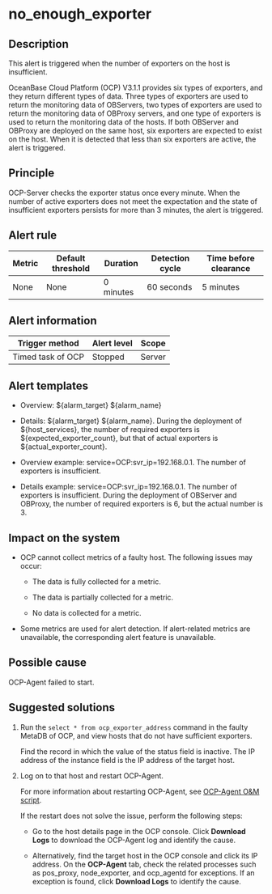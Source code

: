 no_enough_exporter 
=======================================



**Description** 
------------------------------------

This alert is triggered when the number of exporters on the host is insufficient. 

OceanBase Cloud Platform (OCP) V3.1.1 provides six types of exporters, and they return different types of data. Three types of exporters are used to return the monitoring data of OBServers, two types of exporters are used to return the monitoring data of OBProxy servers, and one type of exporters is used to return the monitoring data of the hosts. If both OBServer and OBProxy are deployed on the same host, six exporters are expected to exist on the host. When it is detected that less than six exporters are active, the alert is triggered.

Principle 
------------------------------

OCP-Server checks the exporter status once every minute. When the number of active exporters does not meet the expectation and the state of insufficient exporters persists for more than 3 minutes, the alert is triggered.

**Alert rule** 
-----------------------------------



| Metric | Default threshold | Duration  | Detection cycle | Time before clearance |
|--------|-------------------|-----------|-----------------|-----------------------|
| None   | None              | 0 minutes | 60 seconds      | 5 minutes             |



**Alert information** 
------------------------------------------



|  Trigger method   | Alert level | Scope  |
|-------------------|-------------|--------|
| Timed task of OCP | Stopped     | Server |



**Alert templates** 
----------------------------------------

* Overview: \${alarm_target} \${alarm_name}

  

* Details: \${alarm_target} \${alarm_name}. During the deployment of \${host_services}, the number of required exporters is \${expected_exporter_count}, but that of actual exporters is \${actual_exporter_count}.

  

* Overview example: service=OCP:svr_ip=192.168.0.1. The number of exporters is insufficient.

  

* Details example: service=OCP:svr_ip=192.168.0.1. The number of exporters is insufficient. During the deployment of OBServer and OBProxy, the number of required exporters is 6, but the actual number is 3.

  




**Impact on the system** 
---------------------------------------------

* OCP cannot collect metrics of a faulty host. The following issues may occur:

  * The data is fully collected for a metric.

    
  
  * The data is partially collected for a metric.

    
  
  * No data is collected for a metric.

    
  

  

* Some metrics are used for alert detection. If alert-related metrics are unavailable, the corresponding alert feature is unavailable.

  




**Possible cause** 
---------------------------------------

OCP-Agent failed to start.

**Suggested solutions** 
--------------------------------------------

1. Run the `select * from ocp_exporter_address` command in the faulty MetaDB of OCP, and view hosts that do not have sufficient exporters. 

   Find the record in which the value of the status field is inactive. The IP address of the instance field is the IP address of the target host.
   

2. Log on to that host and restart OCP-Agent. 

   For more information about restarting OCP-Agent, see [OCP-Agent O\&M script](../4.alarm-appendix/4.use-ocp-agent-scripts.md). 

   If the restart does not solve the issue, perform the following steps:
   * Go to the host details page in the OCP console. Click **Download Logs** to download the OCP-Agent log and identify the cause.

     
   
   * Alternatively, find the target host in the OCP console and click its IP address. On the **OCP-Agent** tab, check the related processes such as pos_proxy, node_exporter, and ocp_agentd for exceptions. If an exception is found, click **Download Logs** to identify the cause.

     
   

   



